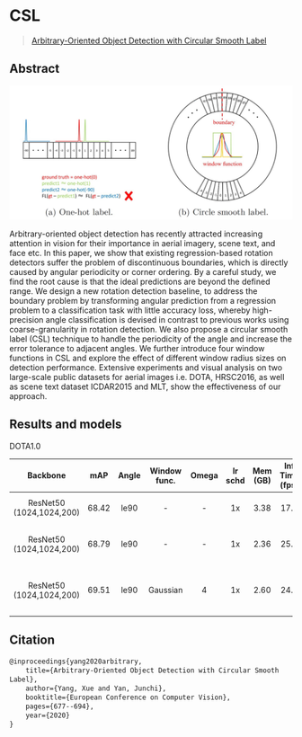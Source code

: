 # CSL

> [Arbitrary-Oriented Object Detection with Circular Smooth Label](https://link.springer.com/chapter/10.1007/978-3-030-58598-3_40)

<!-- [ALGORITHM] -->

## Abstract

<div align=center>
<img src="https://raw.githubusercontent.com/zytx121/image-host/main/imgs/csl.jpg" width="800"/>
</div>

Arbitrary-oriented object detection has recently attracted increasing attention in vision for their importance
in aerial imagery, scene text, and face etc. In this paper, we show that existing regression-based rotation detectors
suffer the problem of discontinuous boundaries, which is directly caused by angular periodicity or corner ordering.
By a careful study, we find the root cause is that the ideal predictions are beyond the defined range. We design a
new rotation detection baseline, to address the boundary problem by transforming angular prediction from a regression
problem to a classification task with little accuracy loss, whereby high-precision angle classification is devised in
contrast to previous works using coarse-granularity in rotation detection. We also propose a circular smooth label (CSL)
technique to handle the periodicity of the angle and increase the error tolerance to adjacent angles. We further
introduce four window functions in CSL and explore the effect of different window radius sizes on detection performance.
Extensive experiments and visual analysis on two large-scale public datasets for aerial images i.e. DOTA, HRSC2016,
as well as scene text dataset ICDAR2015 and MLT, show the effectiveness of our approach.

## Results and models

DOTA1.0

|         Backbone         |  mAP  | Angle | Window func. | Omega | lr schd | Mem (GB) | Inf Time (fps) | Aug | Batch Size |                                                              Configs                                                              |                                                                                                                                                                                                      Download                                                                                                                                                                                                      |
| :----------------------: | :---: | :---: | :----------: | :---: | :-----: | :------: | :------------: | :-: | :--------: | :-------------------------------------------------------------------------------------------------------------------------------: | :----------------------------------------------------------------------------------------------------------------------------------------------------------------------------------------------------------------------------------------------------------------------------------------------------------------------------------------------------------------------------------------------------------------: |
| ResNet50 (1024,1024,200) | 68.42 | le90  |      -       |   -   |   1x    |   3.38   |      17.8      |  -  |     2      |        [rotated-retinanet-rbox-le90_r50_fpn_1x_dota](../rotated_retinanet/rotated-retinanet-rbox-le90_r50_fpn_1x_dota.py)         |                       [model](https://download.openmmlab.com/mmrotate/v0.1.0/rotated_retinanet/rotated_retinanet_obb_r50_fpn_1x_dota_le90/rotated_retinanet_obb_r50_fpn_1x_dota_le90-c0097bc4.pth) \| [log](https://download.openmmlab.com/mmrotate/v0.1.0/rotated_retinanet/rotated_retinanet_obb_r50_fpn_1x_dota_le90/rotated_retinanet_obb_r50_fpn_1x_dota_le90_20220128_130740.log.json)                       |
| ResNet50 (1024,1024,200) | 68.79 | le90  |      -       |   -   |   1x    |   2.36   |      25.9      |  -  |     2      |    [rotated-retinanet-rbox-le90_r50_fpn_amp-1x_dota](../rotated_retinanet/rotated-retinanet-rbox-le90_r50_fpn_amp-1x_dota.py)     |             [model](https://download.openmmlab.com/mmrotate/v0.1.0/rotated_retinanet/rotated_retinanet_obb_r50_fpn_fp16_1x_dota_le90/rotated_retinanet_obb_r50_fpn_fp16_1x_dota_le90-01de71b5.pth) \| [log](https://download.openmmlab.com/mmrotate/v0.1.0/rotated_retinanet/rotated_retinanet_obb_r50_fpn_fp16_1x_dota_le90/rotated_retinanet_obb_r50_fpn_fp16_1x_dota_le90_20220303_183714.log.json)             |
| ResNet50 (1024,1024,200) | 69.51 | le90  |   Gaussian   |   4   |   1x    |   2.60   |      24.0      |  -  |     2      | [rotated-retinanet-rbox-le90_r50_fpn_csl-gaussian_amp-1x_dota](./rotated-retinanet-rbox-le90_r50_fpn_csl-gaussian_amp-1x_dota.py) | [model](https://download.openmmlab.com/mmrotate/v0.1.0/csl/rotated_retinanet_obb_csl_gaussian_r50_fpn_fp16_1x_dota_le90/rotated_retinanet_obb_csl_gaussian_r50_fpn_fp16_1x_dota_le90-b4271aed.pth) \| [log](https://download.openmmlab.com/mmrotate/v0.1.0/csl/rotated_retinanet_obb_csl_gaussian_r50_fpn_fp16_1x_dota_le90/rotated_retinanet_obb_csl_gaussian_r50_fpn_fp16_1x_dota_le90_20220321_010033.log.json) |

## Citation

```
@inproceedings{yang2020arbitrary,
    title={Arbitrary-Oriented Object Detection with Circular Smooth Label},
    author={Yang, Xue and Yan, Junchi},
    booktitle={European Conference on Computer Vision},
    pages={677--694},
    year={2020}
}
```
